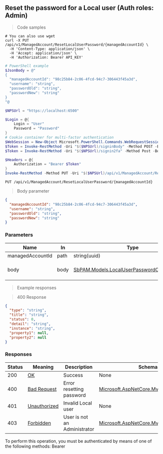 
## Reset the password for a Local user (Auth roles: Admin)

<a id="opIdResetLocalUserPasswordAsync"></a>

> Code samples

```shell
# You can also use wget
curl -X PUT /api/v1/ManagedAccount/ResetLocalUserPassword/{managedAccountId} \
  -H 'Content-Type: application/json' \
  -H 'Accept: application/json' \
  -H 'Authorization: Bearer API_KEY'

```

```powershell
# PowerShell example
$JsonBody = @"
{
  "managedAccountId": "98c25b84-2c06-4fcd-94c7-306443f45a3d",
  "username": "string",
  "passwordOld": "string",
  "passwordNew": "string"
}
"@

$NPSUrl = "https://localhost:6500"

$Login = @{
    Login = "User"
    Password = "Password"
}
# Cookie container for multi-factor authentication
$WebSession = New-Object Microsoft.PowerShell.Commands.WebRequestSession
$Token = Invoke-RestMethod -Uri "$($NPSUrl)/signinBody" -Method POST -Body (ConvertTo-Json $Login) -WebSession $WebSession -ContentType "application/json"
$Token = Invoke-RestMethod -Uri "$($NPSUrl)/signin2fa" -Method Post -Body $MfaCode -Headers @{Authorization = "Bearer $Token"} -WebSession $WebSession -ContentType "application/json"

$Headers = @{
    Authorization = "Bearer $Token"
}
Invoke-RestMethod -Method PUT -Uri "$($NPSUrl)/api/v1/ManagedAccount/ResetLocalUserPassword/{managedAccountId}" -ContentType "application/json" -Body $JsonBody -Headers $Headers -ContentType "application/json"
```

`PUT /api/v1/ManagedAccount/ResetLocalUserPassword/{managedAccountId}`

> Body parameter

```json
{
  "managedAccountId": "98c25b84-2c06-4fcd-94c7-306443f45a3d",
  "username": "string",
  "passwordOld": "string",
  "passwordNew": "string"
}
```

<h3 id="reset-the-password-for-a-local-user-(auth-roles:-admin)-parameters">Parameters</h3>

|Name|In|Type|Required|Description|
|---|---|---|---|---|
|managedAccountId|path|string(uuid)|true|Local user|
|body|body|[SbPAM.Models.LocalUserPasswordChangeRequest](../Models/sbpam.models.localuserpasswordchangerequest.md)|false|Password reset information|

> Example responses

> 400 Response

```json
{
  "type": "string",
  "title": "string",
  "status": 0,
  "detail": "string",
  "instance": "string",
  "property1": null,
  "property2": null
}
```

<h3 id="reset-the-password-for-a-local-user-(auth-roles:-admin)-responses">Responses</h3>

|Status|Meaning|Description|Schema|
|---|---|---|---|
|200|[OK](https://tools.ietf.org/html/rfc7231#section-6.3.1)|Success|None|
|400|[Bad Request](https://tools.ietf.org/html/rfc7231#section-6.5.1)|Error resetting password|[Microsoft.AspNetCore.Mvc.ProblemDetails](../Models/microsoft.aspnetcore.mvc.problemdetails.md)|
|401|[Unauthorized](https://tools.ietf.org/html/rfc7235#section-3.1)|Invalid Local user|None|
|403|[Forbidden](https://tools.ietf.org/html/rfc7231#section-6.5.3)|User is not an Administrator|[Microsoft.AspNetCore.Mvc.ProblemDetails](../Models/microsoft.aspnetcore.mvc.problemdetails.md)|

<aside class="warning">
To perform this operation, you must be authenticated by means of one of the following methods:
Bearer
</aside>


